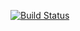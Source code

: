 [![Build Status](https://travis-ci.org/dmred/stck.svg?branch=stck_tsts)](https://travis-ci.org/dmred/stck)
